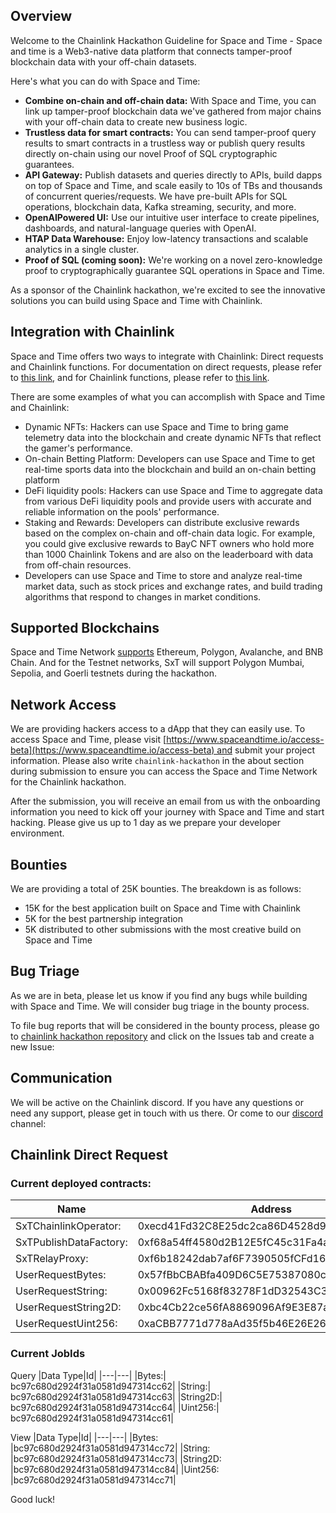 ## Overview

Welcome to the Chainlink Hackathon Guideline for Space and Time - Space and time is a Web3-native data platform that connects tamper-proof blockchain data with your off-chain datasets.

Here's what you can do with Space and Time:

- **Combine on-chain and off-chain data:** With Space and Time, you can link up tamper-proof blockchain data we've gathered from major chains with your off-chain data to create new business logic.
- **Trustless data for smart contracts:** You can send tamper-proof query results to smart contracts in a trustless way or publish query results directly on-chain using our novel Proof of SQL cryptographic guarantees.
- **API Gateway:** Publish datasets and queries directly to APIs, build dapps on top of Space and Time, and scale easily to 10s of TBs and thousands of concurrent queries/requests. We have pre-built APIs for SQL operations, blockchain data, Kafka streaming, security, and more.
- **OpenAIPowered UI:** Use our intuitive user interface to create pipelines, dashboards, and natural-language queries with OpenAI.
- **HTAP Data Warehouse:** Enjoy low-latency transactions and scalable analytics in a single cluster.
- **Proof of SQL (coming soon):** We're working on a novel zero-knowledge proof to cryptographically guarantee SQL operations in Space and Time.

As a sponsor of the Chainlink hackathon, we're excited to see the innovative solutions you can build using Space and Time with Chainlink.

## Integration with Chainlink

Space and Time offers two ways to integrate with Chainlink: Direct requests and Chainlink functions. For documentation on direct requests, please refer to [this link](https://docs.spaceandtime.io/docs/chainlink-direct-requests), and for Chainlink functions, please refer to [this link](https://docs.spaceandtime.io/docs/chainlink-functions).

There are some examples of what you can accomplish with Space and Time and Chainlink:

- Dynamic NFTs: Hackers can use Space and Time to bring game telemetry data into the blockchain and create dynamic NFTs that reflect the gamer's performance.
- On-chain Betting Platform: Developers can use Space and Time to get real-time sports data into the blockchain and build an on-chain betting platform
- DeFi liquidity pools: Hackers can use Space and Time to aggregate data from various DeFi liquidity pools and provide users with accurate and reliable information on the pools' performance.
- Staking and Rewards: Developers can distribute exclusive rewards based on the complex on-chain and off-chain data logic. For example, you could give exclusive rewards to BayC NFT owners who hold more than 1000 Chainlink Tokens and are also on the leaderboard with data from off-chain resources.
- Developers can use Space and Time to store and analyze real-time market data, such as stock prices and exchange rates, and build trading algorithms that respond to changes in market conditions.

## Supported Blockchains

Space and Time Network [supports](https://docs.spaceandtime.io/docs/access-blockchain-data) Ethereum, Polygon, Avalanche, and BNB Chain. And for the Testnet networks, SxT will support Polygon Mumbai, Sepolia, and Goerli testnets during the hackathon.

## Network Access

We are providing hackers access to a dApp that they can easily use. To access Space and Time, please visit [https://www.spaceandtime.io/access-beta](https://www.spaceandtime.io/access-beta) and submit your project information. Please also write `chainlink-hackathon` in the about section during submission to ensure you can access the Space and Time Network for the Chainlink hackathon.

After the submission, you will receive an email from us with the onboarding information you need to kick off your journey with Space and Time and start hacking. Please give us up to 1 day as we prepare your developer environment.

## Bounties

We are providing a total of 25K bounties. The breakdown is as follows:

- 15K for the best application built on Space and Time with Chainlink
- 5K for the best partnership integration
- 5K distributed to other submissions with the most creative build on Space and Time

## Bug Triage

As we are in beta, please let us know if you find any bugs while building with Space and Time. We will consider bug triage in the bounty process.

To file bug reports that will be considered in the bounty process, please go to [chainlink hackathon repository](https://github.com/SxT-Community/chainlink-hackaton) and click on the Issues tab and create a new Issue: 

## Communication

We will be active on the Chainlink discord. If you have any questions or need any support, please get in touch with us there. Or come to our [discord](https://discord.com/invite/spaceandtimeDB) channel: 

## Chainlink Direct Request
### Current deployed contracts:
|Name|Address|
|---|---|
|SxTChainlinkOperator: |0xecd41Fd32C8E25dc2ca86D4528d966bA0Cdf58b8|
|SxTPublishDataFactory: |0xf68a54ff4580d2B12E5fC45c31Fa4aea3e981e78|
|SxTRelayProxy: |0xf6b18242dab7af6F7390505fCFd16e03F61F8bCB|
|UserRequestBytes: |0x57fBbCBABfa409D6C5E75387080c9a07aa714f5c|
|UserRequestString: |0x00962Fc5168f83278F1dD32543C335b53a5393D5|
|UserRequestString2D: |0xbc4Cb22ce56fA8869096Af9E3E87a94d9396440E|
|UserRequestUint256: |0xaCBB7771d778aAd35f5b46E26E2639cBc45Dd27F|

### Current JobIds 
Query 
|Data Type|Id|
|---|---|
|Bytes:| bc97c680d2924f31a0581d947314cc62|
|String:| bc97c680d2924f31a0581d947314cc63|
|String2D:| bc97c680d2924f31a0581d947314cc64|
|Uint256:| bc97c680d2924f31a0581d947314cc61|

View 
|Data Type|Id|
|---|---|
|Bytes: |bc97c680d2924f31a0581d947314cc72|
|String: |bc97c680d2924f31a0581d947314cc73|
|String2D: |bc97c680d2924f31a0581d947314cc84|
|Uint256: |bc97c680d2924f31a0581d947314cc71|

Good luck!
